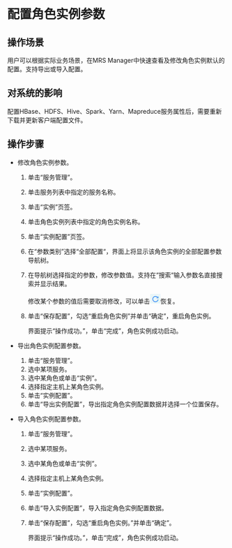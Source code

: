 # 配置角色实例参数<a name="ZH-CN_TOPIC_0035251706"></a>

## 操作场景<a name="section4364830519950"></a>

用户可以根据实际业务场景，在MRS Manager中快速查看及修改角色实例默认的配置。支持导出或导入配置。

## 对系统的影响<a name="section43521686191035"></a>

配置HBase、HDFS、Hive、Spark、Yarn、Mapreduce服务属性后，需要重新下载并更新客户端配置文件。

## 操作步骤<a name="section3663617191025"></a>

-   修改角色实例参数。
    1.  单击“服务管理”。
    2.  单击服务列表中指定的服务名称。
    3.  单击“实例”页签。
    4.  单击角色实例列表中指定的角色实例名称。
    5.  单击“实例配置”页签。
    6.  在“参数类别”选择“全部配置“，界面上将显示该角色实例的全部配置参数导航树。
    7.  在导航树选择指定的参数，修改参数值。支持在“搜索“输入参数名直接搜索并显示结果。

        修改某个参数的值后需要取消修改，可以单击![](figures/icon_mrs_cancel.jpg)恢复。

    8.  单击“保存配置”，勾选“重启角色实例”并单击“确定”，重启角色实例。

        界面提示“操作成功。”，单击“完成”，角色实例成功启动。


-   导出角色实例配置参数。
    1.  单击“服务管理”。
    2.  选中某项服务。
    3.  选中某角色或单击“实例”。
    4.  选择指定主机上某角色实例。
    5.  单击“实例配置”。
    6.  单击“导出实例配置”，导出指定角色实例配置数据并选择一个位置保存。

-   导入角色实例配置参数。
    1.  单击“服务管理”。
    2.  选中某项服务。
    3.  选中某角色或单击“实例”。
    4.  选择指定主机上某角色实例。
    5.  单击“实例配置”。
    6.  单击“导入实例配置”，导入指定角色实例配置数据。
    7.  单击“保存配置”，勾选“重启角色实例。”并单击“确定”。

        界面提示“操作成功。”，单击“完成”，角色实例成功启动。



